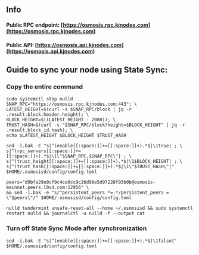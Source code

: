 ## Info
#### Public RPC endpoint: [https://osmosis.rpc.kjnodes.com](https://osmosis.rpc.kjnodes.com)
#### Public API: [https://osmosis.api.kjnodes.com](https://osmosis.api.kjnodes.com)

## Guide to sync your node using State Sync:

### Copy the entire command
```
sudo systemctl stop nulld
SNAP_RPC="https://osmosis.rpc.kjnodes.com:443"; \
LATEST_HEIGHT=$(curl -s $SNAP_RPC/block | jq -r .result.block.header.height); \
BLOCK_HEIGHT=$((LATEST_HEIGHT - 2000)); \
TRUST_HASH=$(curl -s "$SNAP_RPC/block?height=$BLOCK_HEIGHT" | jq -r .result.block_id.hash); \
echo $LATEST_HEIGHT $BLOCK_HEIGHT $TRUST_HASH

sed -i.bak -E "s|^(enable[[:space:]]+=[[:space:]]+).*$|\1true| ; \
s|^(rpc_servers[[:space:]]+=[[:space:]]+).*$|\1\"$SNAP_RPC,$SNAP_RPC\"| ; \
s|^(trust_height[[:space:]]+=[[:space:]]+).*$|\1$BLOCK_HEIGHT| ; \
s|^(trust_hash[[:space:]]+=[[:space:]]+).*$|\1\"$TRUST_HASH\"|" $HOME/.osmosisd/config/config.toml

peers="d9bfa29e0cf9c4ce0cc9c26d98e5d97228f93b0b@osmosis-mainnet.peers.l0vd.com:12956" \
&& sed -i.bak -e "s/^persistent_peers *=.*/persistent_peers = \"$peers\"/" $HOME/.osmosisd/config/config.toml 

nulld tendermint unsafe-reset-all --home ~/.osmosisd && sudo systemctl restart nulld && journalctl -u nulld -f --output cat
```

### Turn off State Sync Mode after synchronization
```
sed -i.bak -E "s|^(enable[[:space:]]+=[[:space:]]+).*$|\1false|" $HOME/.osmosisd/config/config.toml
```
